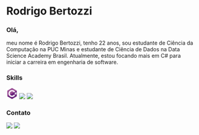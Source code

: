 # Rodrigo Bertozzi

### Olá,
<!--
**rodrigobertozzi/rodrigobertozzi** is a ✨ _special_ ✨ repository because its `README.md` (this file) appears on your GitHub profile.
-->
meu nome é Rodrigo Bertozzi, tenho 22 anos, sou estudante de Ciência da Computação na PUC Minas e estudante de Ciência de Dados na Data Science Academy Brasil. Atualmente, estou focando mais em C# para iniciar a carreira em engenharia de software. 
### Skills
<div>
 <img  alt="R-Csharp" height="30em"  src="https://raw.githubusercontent.com/devicons/devicon/master/icons/csharp/csharp-original.svg"
 <img height="30em" src="https://img.shields.io/badge/.NET-512BD4?style=for-the-badge&logo=dotnet&logoColor=white"/>
 <img height="30em" src="https://img.shields.io/badge/R-276DC3?style=for-the-badge&logo=r&logoColor=white"/>
 <img height="30em" src="https://img.shields.io/badge/Python-3776AB?style=for-the-badge&logo=python&logoColor=white"/>
 
</div>

### Contato
<div>
  <a href="https://www.facebook.com/rodrigo.bertozzicastro"> <img src="https://img.shields.io/badge/Facebook-1877F2?style=for-the-badge&logo=facebook&logoColor=white"></a>
  <a href="https://www.linkedin.com/in/rodrigo-bertozzi-de-castro/" target="_blank"><img src="https://img.shields.io/badge/-LinkedIn-%230077B5?style=for-the-badge&logo=linkedin&logoColor=white" target="_blank"></a> 

